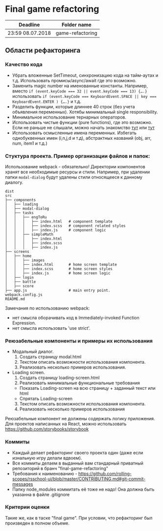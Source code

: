 # Final game refactoring

| Deadline  | Folder name |
|-----------|-------------|
| 23:59 08.07.2018 | game-refactoring |

## Области рефакторинга

### Качество кода
- Убрать вложенные SetTimeout, синхронизацию кода на тайм-аутах и т.д. Использовать промисы/async/await где это возможно.
- Заменить magic number на именованные константы.
Например, вместо `if (event.keyCode === 32 || event.keyCode === 13) {….}` использовать `if (event.keyCode === KeyboardEvent.SPACE || key === KeyboardEvent.ENTER ) {….}` и т.д.
- Разделить функции, которые длиннее 40 строк (без учета объявления переменных). Хотябы минимальный single responsibility.
- Минимальное использование тернарных операторов.
- Использовать чистые функции (pure functions), где это возможно. Если не раньше не слышали, можно начать знакомство [тут](https://medium.com/@jamesjefferyuk/javascript-what-are-pure-functions-4d4d5392d49c) или [тут](https://medium.com/javascript-scene/master-the-javascript-interview-what-is-a-pure-function-d1c076bec976) 
- Использовать осмысленные имена переменных. Избегать однобуквенных имен (i,n,j,d и т.д), абстрактных названий (obj, arr, num, item1 и т.д.)

### Cтуктура проекта. Пример организации файлов и папок:
Использование webpack - обязательно! Директории компонентов хранят все необходимые ресурсы и стили. Например, при удалении папки `modal-dialog` будут удалены стили относящееся к данному диалогу. 
    
    dist
    src
    ├── components                
    │   ├── loading
    │   ├── modal-dialog
    │   ├── tasks
    │   │   ├── engToRu
    │   │   │   ├── index.html   # component template
    │   │   │   ├── index.scss   # component related styles
    │   │   │   ├── index.js     # component logic
    │   │   ├── simpleMath
    │   │   │   ├── index.html
    │   │   │   ├── index.scss
    │   │   │   ├── index.js
    ├── screens
    │   ├── home
    │   │   ├── images
    │   │   ├── index.html       # home screen template
    │   │   ├── index.scss       # home screen styles
    │   │   ├── index.js         # home screen logic
    │   ├── login
    │   ├── battle
    │   ├── score
    ├── app.js                   # main entry point.
    webpack.config.js
    README.md
    
Замечания по использованию webpack:
- нет смысла оборачивать код в Immediately-invoked Function Expression.
- нет смысла использовать 'use strict'.
                        
### Реюзабельные компоненты и примеры их использования 
  - Модальный диалог. 
    1. Создать страницу modal.html
    2. Текстом описать возможности использования компонента.
    3. Реализовать несколько примеров использования.  
  - Loading screen. 
    1. Создать страницу loading-screen.html 
    2. Реализовать минимальные функциональные требования
      - Показать Loading-screen на всю страницу + заданный текст или html
      - Спрятать Loading-screen
    3. Текстом описать возможности использования компонента.
    4. Реализовать несколько примеров использования
 
 Реюзабельные компонент не должены содержать логику приложения.  
 Для проектов написанных на React, можно использовать https://github.com/storybooks/storybook
 
 ### Коммиты
 - Каждый делает рефакторинг своего проекта один (даже если изнальную игру делали вдвоем).
 - Все коммиты делаем в выданный вам стандарный приватный репозиторий в бранч "final-game-refactoring"
 - Требования к наименованию - https://github.com/rolling-scopes/rsschool-ui/blob/master/CONTRIBUTING.md#git-commit-messages
 - Папку node_modules коммитать её тоже не надо! Она должна быть указанна в файле .gitignore  
 
 ### Критерии оценки
 Такие же, как в таске "final game". При условии, что рефакторинг был произведен в полном объеме.


 
